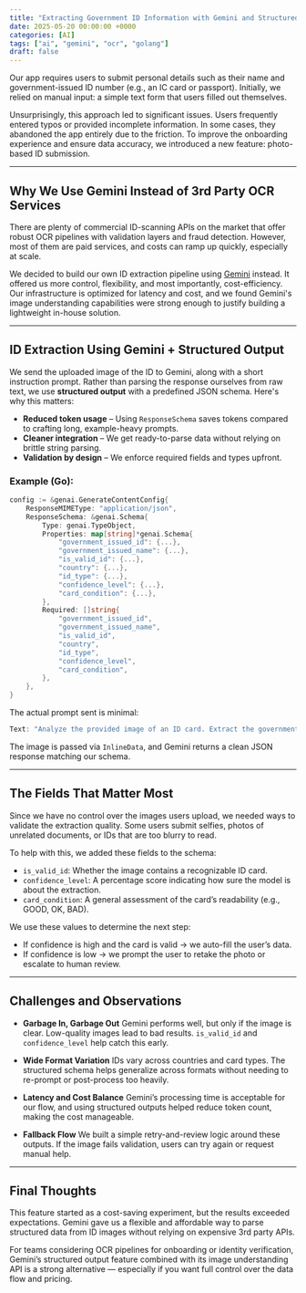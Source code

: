 ```yaml
---
title: "Extracting Government ID Information with Gemini and Structured Output"
date: 2025-05-20 00:00:00 +0000
categories: [AI]
tags: ["ai", "gemini", "ocr", "golang"]
draft: false
---
```


Our app requires users to submit personal details such as their name and government-issued ID number (e.g., an IC card or passport). Initially, we relied on manual input: a simple text form that users filled out themselves.

Unsurprisingly, this approach led to significant issues. Users frequently entered typos or provided incomplete information. In some cases, they abandoned the app entirely due to the friction. To improve the onboarding experience and ensure data accuracy, we introduced a new feature: photo-based ID submission.

---

## Why We Use Gemini Instead of 3rd Party OCR Services

There are plenty of commercial ID-scanning APIs on the market that offer robust OCR pipelines with validation layers and fraud detection. However, most of them are paid services, and costs can ramp up quickly, especially at scale.

We decided to build our own ID extraction pipeline using [Gemini](https://ai.google.dev/gemini-api/docs) instead. It offered us more control, flexibility, and most importantly, cost-efficiency. Our infrastructure is optimized for latency and cost, and we found Gemini's image understanding capabilities were strong enough to justify building a lightweight in-house solution.

---

## ID Extraction Using Gemini + Structured Output

We send the uploaded image of the ID to Gemini, along with a short instruction prompt. Rather than parsing the response ourselves from raw text, we use **structured output** with a predefined JSON schema. Here's why this matters:

- **Reduced token usage** – Using `ResponseSchema` saves tokens compared to crafting long, example-heavy prompts.
- **Cleaner integration** – We get ready-to-parse data without relying on brittle string parsing.
- **Validation by design** – We enforce required fields and types upfront.

### Example (Go):

```go
config := &genai.GenerateContentConfig{
	ResponseMIMEType: "application/json",
	ResponseSchema: &genai.Schema{
		Type: genai.TypeObject,
		Properties: map[string]*genai.Schema{
			"government_issued_id": {...},
			"government_issued_name": {...},
			"is_valid_id": {...},
			"country": {...},
			"id_type": {...},
			"confidence_level": {...},
			"card_condition": {...},
		},
		Required: []string{
			"government_issued_id",
			"government_issued_name",
			"is_valid_id",
			"country",
			"id_type",
			"confidence_level",
			"card_condition",
		},
	},
}
```

The actual prompt sent is minimal:

```go
Text: "Analyze the provided image of an ID card. Extract the government issued number and the full name."
```
The image is passed via `InlineData`, and Gemini returns a clean JSON response matching our schema.

---

## The Fields That Matter Most

Since we have no control over the images users upload, we needed ways to validate the extraction quality. Some users submit selfies, photos of unrelated documents, or IDs that are too blurry to read.

To help with this, we added these fields to the schema:

- `is_valid_id`: Whether the image contains a recognizable ID card.
- `confidence_level`: A percentage score indicating how sure the model is about the extraction.
- `card_condition`: A general assessment of the card’s readability (e.g., GOOD, OK, BAD).

We use these values to determine the next step:

- If confidence is high and the card is valid → we auto-fill the user’s data.
- If confidence is low → we prompt the user to retake the photo or escalate to human review.

---

## Challenges and Observations

- **Garbage In, Garbage Out**
Gemini performs well, but only if the image is clear. Low-quality images lead to bad results. `is_valid_id` and `confidence_level` help catch this early.

- **Wide Format Variation**
IDs vary across countries and card types. The structured schema helps generalize across formats without needing to re-prompt or post-process too heavily.

- **Latency and Cost Balance**
Gemini’s processing time is acceptable for our flow, and using structured outputs helped reduce token count, making the cost manageable.

- **Fallback Flow**
We built a simple retry-and-review logic around these outputs. If the image fails validation, users can try again or request manual help.

---

## Final Thoughts

This feature started as a cost-saving experiment, but the results exceeded expectations. Gemini gave us a flexible and affordable way to parse structured data from ID images without relying on expensive 3rd party APIs.

For teams considering OCR pipelines for onboarding or identity verification, Gemini’s structured output feature combined with its image understanding API is a strong alternative — especially if you want full control over the data flow and pricing.